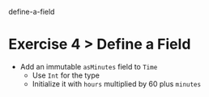 define-a-field

# Exercise 4 > Define a Field

- Add an immutable `asMinutes` field to `Time`
  - Use `Int` for the type
  - Initialize it with `hours` multiplied by 60 plus `minutes`
